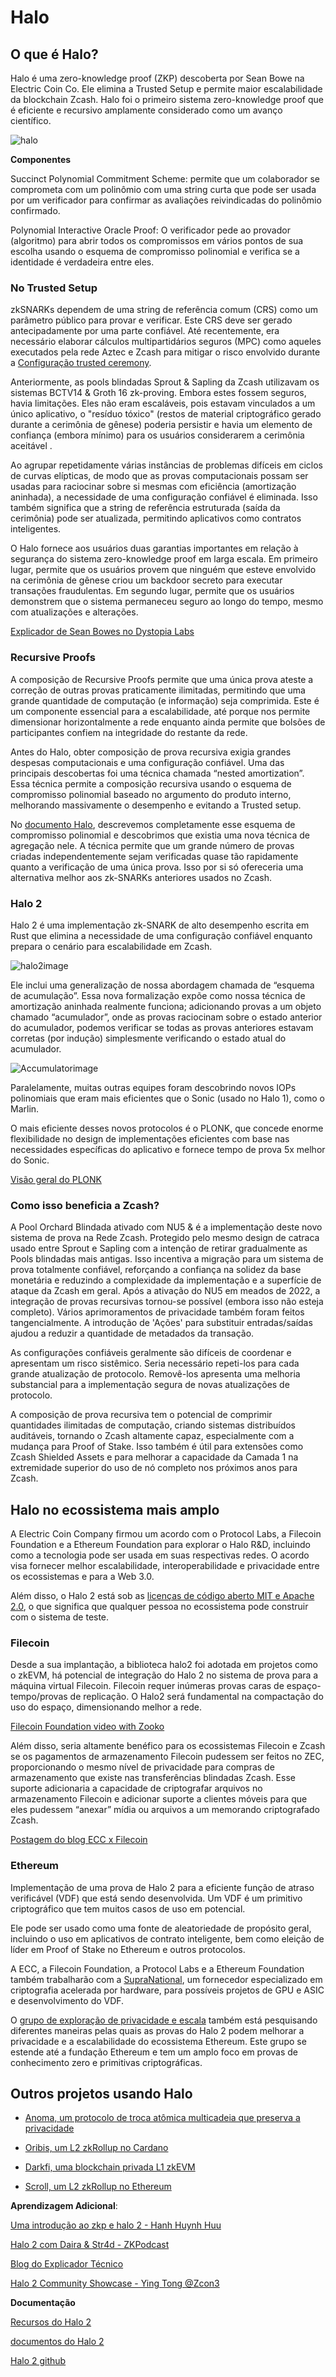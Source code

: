 # Halo


## O que é Halo?

Halo é uma zero-knowledge proof (ZKP) descoberta por Sean Bowe na Electric Coin Co. Ele elimina a Trusted Setup e permite maior escalabilidade da blockchain Zcash. Halo foi o primeiro sistema zero-knowledge proof que é eficiente e recursivo amplamente considerado como um avanço científico.

![halo](https://electriccoin.co/wp-content/uploads/2021/01/Halo-on-Z-1440x720.png "halo")


**Componentes**

Succinct Polynomial Commitment Scheme: permite que um colaborador se comprometa com um polinômio com uma string curta que pode ser usada por um verificador para confirmar as avaliações reivindicadas do polinômio confirmado.

Polynomial Interactive Oracle Proof: O verificador pede ao provador (algoritmo) para abrir todos os compromissos em vários pontos de sua escolha usando o esquema de compromisso polinomial e verifica se a identidade é verdadeira entre eles.


### No Trusted Setup

zkSNARKs dependem de uma string de referência comum (CRS) como um parâmetro público para provar e verificar. Este CRS deve ser gerado antecipadamente por uma parte confiável. Até recentemente, era necessário elaborar cálculos multipartidários seguros (MPC) como aqueles executados pela rede Aztec e Zcash para mitigar o risco envolvido durante a [Configuração trusted ceremony](https://zkproof.org/2021/06/30/setup-cerimônias/amp/).

Anteriormente, as pools blindadas Sprout & Sapling da Zcash utilizavam os sistemas BCTV14 & Groth 16 zk-proving. Embora estes fossem seguros, havia limitações. Eles não eram escaláveis, pois estavam vinculados a um único aplicativo, o "resíduo tóxico" (restos de material criptográfico gerado durante a cerimônia de gênese) poderia persistir e havia um elemento de confiança (embora mínimo) para os usuários considerarem a cerimônia aceitável .

Ao agrupar repetidamente várias instâncias de problemas difíceis em ciclos de curvas elípticas, de modo que as provas computacionais possam ser usadas para raciocinar sobre si mesmas com eficiência (amortização aninhada), a necessidade de uma configuração confiável é eliminada. Isso também significa que a string de referência estruturada (saída da cerimônia) pode ser atualizada, permitindo aplicativos como contratos inteligentes.

O Halo fornece aos usuários duas garantias importantes em relação à segurança do sistema zero-knowledge proof em larga escala. Em primeiro lugar, permite que os usuários provem que ninguém que esteve envolvido na cerimônia de gênese criou um backdoor secreto para executar transações fraudulentas. Em segundo lugar, permite que os usuários demonstrem que o sistema permaneceu seguro ao longo do tempo, mesmo com atualizações e alterações.

[Explicador de Sean Bowes no Dystopia Labs](https://www.youtube.com/watch?v=KdkVTEHUxgo)
 


### Recursive Proofs

A composição de Recursive Proofs permite que uma única prova ateste a correção de outras provas praticamente ilimitadas, permitindo que uma grande quantidade de computação (e informação) seja comprimida. Este é um componente essencial para a escalabilidade, até porque nos permite dimensionar horizontalmente a rede enquanto ainda permite que bolsões de participantes confiem na integridade do restante da rede.

Antes do Halo, obter composição de prova recursiva exigia grandes despesas computacionais e uma configuração confiável. Uma das principais descobertas foi uma técnica chamada “nested amortization”. Essa técnica permite a composição recursiva usando o esquema de compromisso polinomial baseado no argumento do produto interno, melhorando massivamente o desempenho e evitando a Trusted setup.

No [documento Halo](https://eprint.iacr.org/2019/1021.pdf), descrevemos completamente esse esquema de compromisso polinomial e descobrimos que existia uma nova técnica de agregação nele. A técnica permite que um grande número de provas criadas independentemente sejam verificadas quase tão rapidamente quanto a verificação de uma única prova. Isso por si só ofereceria uma alternativa melhor aos zk-SNARKs anteriores usados ​​no Zcash.


### Halo 2

Halo 2 é uma implementação zk-SNARK de alto desempenho escrita em Rust que elimina a necessidade de uma configuração confiável enquanto prepara o cenário para escalabilidade em Zcash.

![halo2image](https://electriccoin.co/wp-content/uploads/2020/09/Halo-puzzle-03-1024x517.jpg "halo2")

Ele inclui uma generalização de nossa abordagem chamada de “esquema de acumulação”. Essa nova formalização expõe como nossa técnica de amortização aninhada realmente funciona; adicionando provas a um objeto chamado “acumulador”, onde as provas raciocinam sobre o estado anterior do acumulador, podemos verificar se todas as provas anteriores estavam corretas (por indução) simplesmente verificando o estado atual do acumulador.

![Accumulatorimage](https://i.imgur.com/l4HrYgE.png "acumulador")

Paralelamente, muitas outras equipes foram descobrindo novos IOPs polinomiais que eram mais eficientes que o Sonic (usado no Halo 1), como o Marlin.

O mais eficiente desses novos protocolos é o PLONK, que concede enorme flexibilidade no design de implementações eficientes com base nas necessidades específicas do aplicativo e fornece tempo de prova 5x melhor do Sonic.

[Visão geral do PLONK](https://www.youtube.com/watch?v=P1JeN30RdwQ)


### Como isso beneficia a Zcash?

A Pool Orchard Blindada ativado com NU5 & é a implementação deste novo sistema de prova na Rede Zcash. Protegido pelo mesmo design de catraca usado entre Sprout e Sapling com a intenção de retirar gradualmente as Pools blindadas mais antigas. Isso incentiva a migração para um sistema de prova totalmente confiável, reforçando a confiança na solidez da base monetária e reduzindo a complexidade da implementação e a superfície de ataque da Zcash em geral. Após a ativação do NU5 em meados de 2022, a integração de provas recursivas tornou-se possível (embora isso não esteja completo). Vários aprimoramentos de privacidade também foram feitos tangencialmente. A introdução de 'Ações' para substituir entradas/saídas ajudou a reduzir a quantidade de metadados da transação.

As configurações confiáveis ​​geralmente são difíceis de coordenar e apresentam um risco sistêmico. Seria necessário repeti-los para cada grande atualização de protocolo. Removê-los apresenta uma melhoria substancial para a implementação segura de novas atualizações de protocolo.

A composição de prova recursiva tem o potencial de comprimir quantidades ilimitadas de computação, criando sistemas distribuídos auditáveis, tornando o Zcash altamente capaz, especialmente com a mudança para Proof of Stake. Isso também é útil para extensões como Zcash Shielded Assets e para melhorar a capacidade da Camada 1 na extremidade superior do uso de nó completo nos próximos anos para Zcash.


## Halo no ecossistema mais amplo

A Electric Coin Company firmou um acordo com o Protocol Labs, a Filecoin Foundation e a Ethereum Foundation para explorar o Halo R&D, incluindo como a tecnologia pode ser usada em suas respectivas redes. O acordo visa fornecer melhor escalabilidade, interoperabilidade e privacidade entre os ecossistemas e para a Web 3.0.

Além disso, o Halo 2 está sob as [licenças de código aberto MIT e Apache 2.0](https://github.com/zcash/halo2#readme), o que significa que qualquer pessoa no ecossistema pode construir com o sistema de teste.

### Filecoin

Desde a sua implantação, a biblioteca halo2 foi adotada em projetos como o zkEVM, há potencial de integração do Halo 2 no sistema de prova para a máquina virtual Filecoin. Filecoin requer inúmeras provas caras de espaço-tempo/provas de replicação. O Halo2 será fundamental na compactação do uso do espaço, dimensionando melhor a rede.

[Filecoin Foundation video with Zooko](https://www.youtube.com/watch?v=t4XOdagc9xw)

Além disso, seria altamente benéfico para os ecossistemas Filecoin e Zcash se os pagamentos de armazenamento Filecoin pudessem ser feitos no ZEC, proporcionando o mesmo nível de privacidade para compras de armazenamento que existe nas transferências blindadas Zcash. Esse suporte adicionaria a capacidade de criptografar arquivos no armazenamento Filecoin e adicionar suporte a clientes móveis para que eles pudessem “anexar” mídia ou arquivos a um memorando criptografado Zcash.

[Postagem do blog ECC x Filecoin](https://electriccoin.co/blog/ethereum-zcash-filecoin-collab/)

### Ethereum

Implementação de uma prova de Halo 2 para a eficiente função de atraso verificável (VDF) que está sendo desenvolvida. Um VDF é um primitivo criptográfico que tem muitos casos de uso em potencial.

Ele pode ser usado como uma fonte de aleatoriedade de propósito geral, incluindo o uso em aplicativos de contrato inteligente, bem como eleição de líder em Proof of Stake no Ethereum e outros protocolos.

A ECC, a Filecoin Foundation, a Protocol Labs e a Ethereum Foundation também trabalharão com a [SupraNational](https://www.supranational.net/), um fornecedor especializado em criptografia acelerada por hardware, para possíveis projetos de GPU e ASIC e desenvolvimento do VDF.

O [grupo de exploração de privacidade e escala](https://appliedzkp.org/) também está pesquisando diferentes maneiras pelas quais as provas do Halo 2 podem melhorar a privacidade e a escalabilidade do ecossistema Ethereum. Este grupo se estende até a fundação Ethereum e tem um amplo foco em provas de conhecimento zero e primitivas criptográficas.

## Outros projetos usando Halo

+ [Anoma, um protocolo de troca atômica multicadeia que preserva a privacidade](https://anoma.net/blog/an-introduction-to-zk-snark-plonkup)

+ [Oribis, um L2 zkRollup no Cardano](https://docs.orbisprotocol.com/orbis/technology/halo-2)

+ [Darkfi, uma blockchain privada L1 zkEVM](https://darkrenaissance.github.io/darkfi/architecture/architecture.html)

+ [Scroll, um L2 zkRollup no Ethereum](https://scroll.mirror.xyz/nDAbJbSIJdQIWqp9kn8J0MVS4s6pYBwHmK7keidQs-k)


**Aprendizagem Adicional**:

[Uma introdução ao zkp e halo 2 - Hanh Huynh Huu](https://www.youtube.com/watch?v=jDHWJLjQ9oA)

[Halo 2 com Daira & Str4d - ZKPodcast](https://www.youtube.com/watch?v=-lZH8T5i-K4)

[Blog do Explicador Técnico](https://electriccoin.co/blog/technical-explainer-halo-on-zcash/)

[Halo 2 Community Showcase - Ying Tong @Zcon3](https://www.youtube.com/watch?v=JJi2TT2Ahp0)

**Documentação**

[Recursos do Halo 2](https://github.com/adria0/awesome-halo2)

[documentos do Halo 2](https://zcash.github.io/halo2/)

[Halo 2 github](https://github.com/zcash/halo2)


